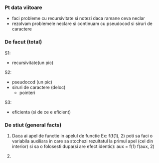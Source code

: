 ### Pt data viitoare
- faci probleme cu recursivitate si notezi daca ramane ceva neclar
- rezolvam problemele neclare si continuam cu pseudocod si siruri de caractere

### De facut (total)

S1:
  + recursivitate(un pic)

S2:
  + pseudocod (un pic)
  + siruri de caractere (deloc) 
    * pointeri

S3:
  + eficienta (si de ce e eficient)


### De stiut (general facts)

1. Daca ai apel de functie in apelul de functie
  Ex: f(f(1), 2)
  poti sa faci o variabila auxiliara in care sa stochezi rezultatul la primul apel
  (cel din interior) si sa o folosesti dupa(si are efect identic):
  aux = f(1)
  f(aux, 2)

2.
